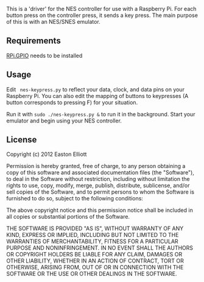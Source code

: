 This is a 'driver' for the NES controller for use with a Raspberry Pi. For each button press on the controller press, it sends a key press. The main purpose of this is with an NES/SNES emulator.


Requirements
-----
[RPi.GPIO](http://pypi.python.org/pypi/RPi.GPIO) needs to be installed 


Usage
-----
Edit ` nes-keypress.py` to reflect your data, clock, and data pins on your Raspberry Pi. You can also edit the mapping of buttons to keypresses (A button corresponds to pressing F) for your situation.

Run it with ` sudo ./nes-keypress.py & ` to run it in the background. Start your emulator and begin using your NES controller.




License
-----
Copyright (c) 2012 Easton Elliott

Permission is hereby granted, free of charge, to any person obtaining a copy of this software and associated documentation files (the "Software"), to deal in the Software without restriction, including without limitation the rights to use, copy, modify, merge, publish, distribute, sublicense, and/or sell copies of the Software, and to permit persons to whom the Software is furnished to do so, subject to the following conditions:

The above copyright notice and this permission notice shall be included in all copies or substantial portions of the Software.

THE SOFTWARE IS PROVIDED "AS IS", WITHOUT WARRANTY OF ANY KIND, EXPRESS OR IMPLIED, INCLUDING BUT NOT LIMITED TO THE WARRANTIES OF MERCHANTABILITY, FITNESS FOR A PARTICULAR PURPOSE AND NONINFRINGEMENT. IN NO EVENT SHALL THE AUTHORS OR COPYRIGHT HOLDERS BE LIABLE FOR ANY CLAIM, DAMAGES OR OTHER LIABILITY, WHETHER IN AN ACTION OF CONTRACT, TORT OR OTHERWISE, ARISING FROM, OUT OF OR IN CONNECTION WITH THE SOFTWARE OR THE USE OR OTHER DEALINGS IN THE SOFTWARE. 